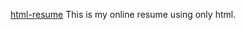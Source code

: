 <a href="[https://github.io/Prathameshchatte/html-resume](https://prathameshchatte.github.io/html-resume/)">html-resume</a>
This is my online resume using only html.
